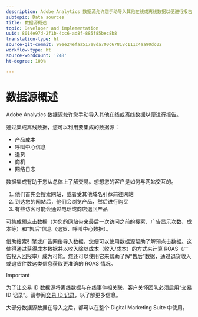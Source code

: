 ```yaml
---
description: Adobe Analytics 数据源允许您手动导入其他在线或离线数据以便进行报告。
subtopic: Data sources
title: 数据源概述
topic: Developer and implementation
uuid: 8014e97d-2f1b-4cc6-ad8f-885f85bec8b8
translation-type: ht
source-git-commit: 99ee24efaa517e8da700c67818c111c4aa90dc02
workflow-type: ht
source-wordcount: '248'
ht-degree: 100%

---
```



# 数据源概述

Adobe Analytics 数据源允许您手动导入其他在线或离线数据以便进行报告。

通过集成离线数据，您可以利用要集成的数据源：

* 产品成本
* 呼叫中心信息
* 退货
* 商机
* 网络日志

数据集成有助于您从总体上了解交易。想想您的客户是如何与网站交互的。

1. 他们首先会搜索网站，或者受其他域名引荐前往网站
1. 到达您的网站后，他们会浏览产品，然后进行购买
1. 有些访客可能会通过电话或商店退回产品

可集成预点击数据（为您的网站带来最后一次访问之前的搜索、广告显示次数、成本等）和“售后”信息（退货、呼叫中心数据）。

借助搜索引擎或广告网络导入数据，您便可以使用数据源帮助了解预点击数据。这使得通过获得成本数据并以收入除以成本（收入/成本）的方式来计算 ROAS（广告投入回报率）成为可能。您还可以使用它来帮助了解“售后”数据，通过退货收入或退货件数这类信息获取更准确的 ROAS 情况。

>[!IMPORTANT]
>
>为了让交易 ID 数据源将离线数据与在线事件相关联，客户关怀团队必须启用“交易 ID 记录”。请参阅[交易 ID 记录](/help/import/c-data-sources/datasrc-integrating-offline-data.md#section_30D6D47AEC0F4A36B87EBFE4C858F20C)，以了解更多信息。

大部分数据源数据在导入之后，都可以在整个 Digital Marketing Suite 中使用。
